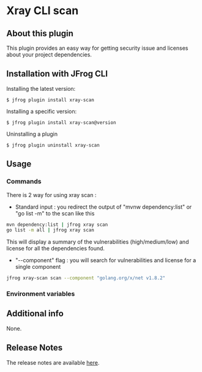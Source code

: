 # Xray CLI scan

## About this plugin
This plugin provides an easy way for getting security issue and licenses about your project dependencies.

## Installation with JFrog CLI
Installing the latest version:

`$ jfrog plugin install xray-scan`

Installing a specific version:

`$ jfrog plugin install xray-scan@version`

Uninstalling a plugin

`$ jfrog plugin uninstall xray-scan`

## Usage
### Commands
There is 2 way for using xray scan :
* Standard input : you redirect the output of "mvnw dependency:list" or "go list -m" to the scan like this
```bash
mvn dependency:list | jfrog xray scan
go list -m all | jfrog xray scan
```
This will display a summary of the vulnerabilities (high/medium/low) and license for all the dependencies found.

* "--component" flag : you will search for vulnerabilities and license for a single component
```bash
jfrog xray-scan scan --component "golang.org/x/net v1.8.2"
```


### Environment variables

## Additional info
None.

## Release Notes
The release notes are available [here](RELEASE.md).
